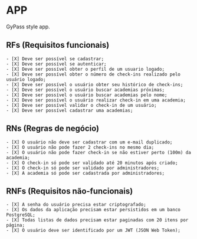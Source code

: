 # APP

GyPass style app.

## RFs (Requisitos funcionais)
    - [X] Deve ser possível se cadastrar;
    - [X] Deve ser possível se autenticar;
    - [X] Deve ser possível obter o perfil de um usuario logado;
    - [X] Deve ser possível obter o número de check-ins realizado pelo usuário logado;
    - [X] Deve ser possível o usuário obter seu histórico de check-ins;
    - [X] Deve ser possível o usuário buscar academias próximas;
    - [X] Deve ser possível o usuário buscar academias pelo nome;
    - [X] Deve ser possível o usuário realizar check-in em uma academia;
    - [X] Deve ser possível validar o check-in de um usuário;
    - [X] Deve ser possível cadastrar uma academias;

## RNs (Regras de negócio)
    - [X] O usuário não deve ser cadastrar com um e-mail duplicado;
    - [X] O usuário não pode fazer 2 check-ins no mesmo dia;
    - [X] O usuário não pode fazer check-in se não estiver perto (100m) da academia;
    - [X] O check-in só pode ser validado até 20 minutos após criado;
    - [X] O check-in só pode ser validado por administradores;
    - [X] A academia só pode ser cadastrada por administradores;

## RNFs (Requisitos não-funcionais)
    - [X] A senha do usuário precisa estar criptografado;
    - [X] Os dados da aplicação precisam estar persistidos em um banco PostgreSQL;
    - [X] Todas listas de dados precisam estar paginadas com 20 itens por página;
    - [X] O usuário deve ser identificado por um JWT (JSON Web Token);
